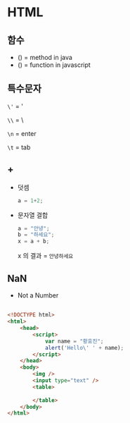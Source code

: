 # HTML

## 함수
- () = method in java
- () = function in javascript
## 특수문자
`\'` = '

`\\` = \

`\n` = enter

`\t` = tab

## +
- 덧셈
    ```js
    a = 1+2;
    ```
- 문자열 결합
    ```js
    a = "안녕";
    b = "하세요";
    x = a + b;
    ```
    x 의 결과 = `안녕하세요`

## NaN
- Not a Number

## 

```html
<!DOCTYPE html>
<html>
    <head>
        <script>
            var name = "황효진";
            alert('Hello\' ' + name);
        </script>
    </head>
    <body>
        <img />
        <input type="text" />
        <table>
            
        </table>
    </body>
</html>
```